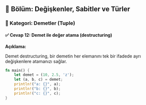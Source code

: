 ## 📘 Bölüm: Değişkenler, Sabitler ve Türler  
### 🔹 Kategori: Demetler (Tuple)  
#### ✅ Cevap 12: Demet ile değer atama (destructuring)

**Açıklama:**

Demet destructuring, bir demetin her elemanını tek bir ifadede ayrı değişkenlere atamanızı sağlar.

```rust
fn main() {
    let demet = (10, 2.5, 'z');
    let (a, b, c) = demet;
    println!("a: {}", a);
    println!("b: {}", b);
    println!("c: {}", c);
}
```
